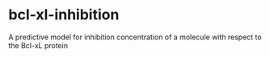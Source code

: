 # bcl-xl-inhibition
A predictive model for inhibition concentration of a molecule with respect to the Bcl-xL protein
